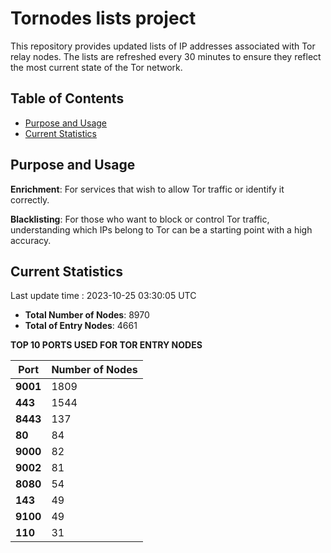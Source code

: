 # Tornodes lists project

This repository provides updated lists of IP addresses associated with Tor relay nodes. The lists are refreshed every 30 minutes to ensure they reflect the most current state of the Tor network.

## Table of Contents

- [Purpose and Usage](#purpose-and-usage)
- [Current Statistics](#current-statistics)


## Purpose and Usage

**Enrichment**: For services that wish to allow Tor traffic or identify it correctly.

**Blacklisting**: For those who want to block or control Tor traffic, understanding which IPs belong to Tor can be a starting point with a high accuracy.

## Current Statistics

Last update time : 2023-10-25 03:30:05 UTC

- **Total Number of Nodes**: 8970
- **Total of Entry Nodes**: 4661

**TOP 10 PORTS USED FOR TOR ENTRY NODES**

| **Port** | **Number of Nodes** |
|------|-----------------|
| **9001**   | 1809  |
| **443**   | 1544  |
| **8443**   | 137  |
| **80**   | 84  |
| **9000**   | 82  |
| **9002**   | 81  |
| **8080**   | 54  |
| **143**   | 49  |
| **9100**   | 49  |
| **110**   | 31  |

